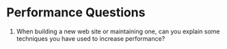 # Performance Questions

1. When building a new web site or maintaining one, can you explain some techniques you have used to increase performance?
